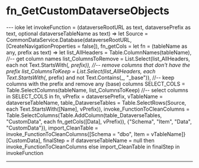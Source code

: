 # fn_GetCustomDataverseObjects
--- ioke
let
  invokeFunction = (dataverseRootURL as text, dataversePrefix as text, optional dataverseTableName as text) =>
    let
      Source = CommonDataService.Database(dataverseRootURL, [CreateNavigationProperties = false]), 
      fn_getCols = 
        let
          fn = (tableName as any, prefix as text) =>
            let
              list_AllHeaders = Table.ColumnNames(tableName), 
              //-- get column names
              list_ColumnsToRemove = List.Select(list_AllHeaders, each not Text.StartsWith(_, prefix)), 
              //-- remove columns that don't have the prefix
              list_ColumnsToKeep = List.Select(list_AllHeaders, each Text.StartsWith(_, prefix) and not Text.Contains(_, "_base")), 
              //-- keep columns with the prefix and remove any (base) columns
              SELECT_COLS = Table.SelectColumns(tableName, list_ColumnsToKeep)
            //-- select columns
            in
          SELECT_COLS
        in
          fn, 
      vPrefix = dataversePrefix, 
      vTableName = dataverseTableName, 
      table_DataverseTables = Table.SelectRows(Source, each Text.StartsWith([Name], vPrefix)), 
      invoke_FunctionToCleanColumns = Table.SelectColumns(Table.AddColumn(table_DataverseTables, "CustomData", each fn_getCols([Data], vPrefix)), {"Schema", "Item", "Data", "CustomData"}), 
      import_CleanTable = invoke_FunctionToCleanColumns{[Schema = "dbo", Item = vTableName]}[CustomData], 
      finalStep = if dataverseTableName = null then invoke_FunctionToCleanColumns else import_CleanTable
    in
      finalStep
in
  invokeFunction

---
